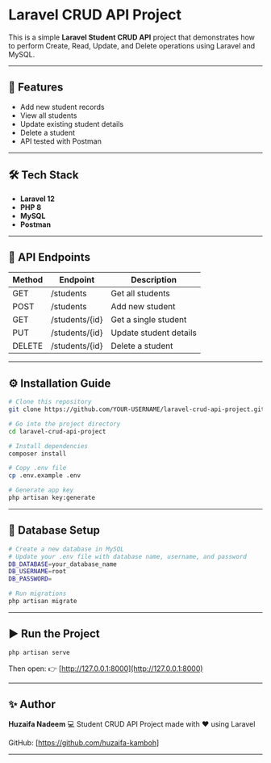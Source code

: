 # Laravel CRUD API Project

This is a simple **Laravel Student CRUD API** project that demonstrates how to perform Create, Read, Update, and Delete operations using Laravel and MySQL.

---

## 🚀 Features

* Add new student records
* View all students
* Update existing student details
* Delete a student
* API tested with Postman

---

## 🛠️ Tech Stack

* **Laravel 12**
* **PHP 8**
* **MySQL**
* **Postman**

---

## 📂 API Endpoints

| Method | Endpoint       | Description            |
| ------ | -------------- | ---------------------- |
| GET    | /students      | Get all students       |
| POST   | /students      | Add new student        |
| GET    | /students/{id} | Get a single student   |
| PUT    | /students/{id} | Update student details |
| DELETE | /students/{id} | Delete a student       |

---

## ⚙️ Installation Guide

```bash
# Clone this repository
git clone https://github.com/YOUR-USERNAME/laravel-crud-api-project.git

# Go into the project directory
cd laravel-crud-api-project

# Install dependencies
composer install

# Copy .env file
cp .env.example .env

# Generate app key
php artisan key:generate
```

---

## 💾 Database Setup

```bash
# Create a new database in MySQL
# Update your .env file with database name, username, and password
DB_DATABASE=your_database_name
DB_USERNAME=root
DB_PASSWORD=

# Run migrations
php artisan migrate
```

---

## ▶️ Run the Project

```bash
php artisan serve
```

Then open:
👉 [http://127.0.0.1:8000](http://127.0.0.1:8000)

---

## ✨ Author

**Huzaifa Nadeem**
💻 Student CRUD API Project made with ❤️ using Laravel

GitHub: [https://github.com/huzaifa-kamboh]

---
